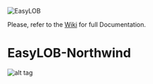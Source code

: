 ![EasyLOB](https://github.com/EasyLOB/EasyLOB-1/wiki/Media/EasyLOB.Blue.512.121.png)

Please, refer to the [Wiki](https://github.com/EasyLOB/EasyLOB-2/wiki) for full Documentation.

# EasyLOB-Northwind

![alt tag](https://github.com/EasyLOB/EasyLOB-2/wiki/Media/Solution.Northwind.png)
